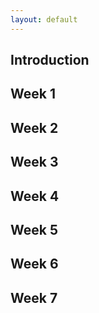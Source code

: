 ```yaml
---
layout: default
---
```


## Introduction

## Week 1

## Week 2

## Week 3

## Week 4

## Week 5

## Week 6

## Week 7